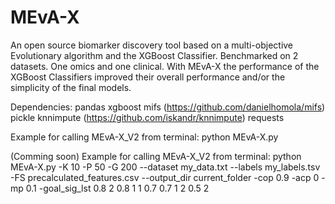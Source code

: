 # MEvA-X
An open source biomarker discovery tool based on a multi-objective Evolutionary algorithm and the XGBoost Classifier.
Benchmarked on 2 datasets. One omics and one clinical. With MEvA-X the performance of the XGBoost Classifiers improved their overall performance and/or the simplicity of the final models. 

Dependencies:
pandas
xgboost
mifs (https://github.com/danielhomola/mifs)
pickle
knnimpute (https://github.com/iskandr/knnimpute)
requests

Example for calling MEvA-X_V2 from terminal:
python MEvA-X.py

(Comming soon) Example for calling MEvA-X_V2 from terminal:
python MEvA-X.py -K 10 -P 50 -G 200 --dataset my_data.txt --labels my_labels.tsv -FS precalculated_features.csv --output_dir current_folder -cop 0.9 -acp 0 -mp 0.1 -goal_sig_lst 0.8 2 0.8 1 1 0.7 0.7 1 2 0.5 2
